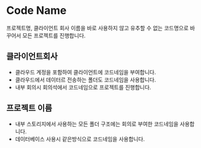 # Code Name
프로젝트명, 클라이언트 회사 이름을 바로 사용하지 않고
유추할 수 없는 코드명으로 바꾸어서 모든 프로젝트를 진행합니다.

## 클라이언트회사
- 클라우드 계정을 포함하여 클라이언트에 코드네임을 부여합니다.
- 클라우드에서 데이터르 전송하는 폴더도 코드네임을 사용합니다.
- 내부 회의시 회의석에서 코드네임으로 프로젝트를 진행합니다.

## 프로젝트 이름
- 내부 스토리지에서 사용하는 모든 폴더 구조에는 회의로 부여한 코드네임을 사용합니다.
- 데이터베이스 사용시 같은방식으로 코드네임을 사용합니다.

